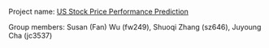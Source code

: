 Project name: [US Stock Price Performance Prediction](https://github.com/juy48/ORIE-5741)


Group members: Susan (Fan) Wu (fw249), Shuoqi Zhang (sz646), Juyoung Cha (jc3537)
